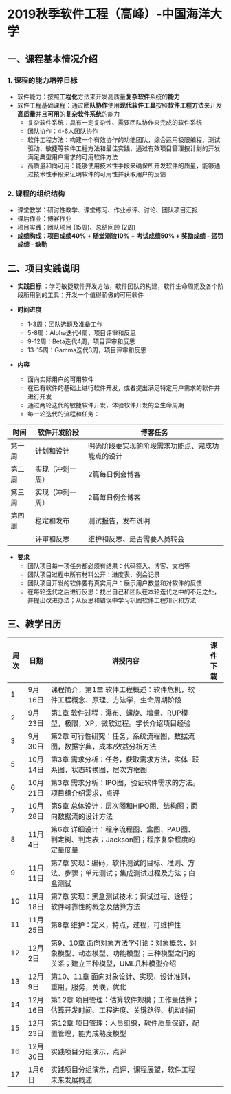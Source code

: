 # 2019秋季软件工程（高峰）-中国海洋大学

## 一、课程基本情况介绍

### 1. 课程的能力培养目标
   
- 软件能力：按照**工程化**方法来开发高质量**复杂软件**系统的**能力**
- 软件工程基础课程：通过**团队协作**使用**现代软件工具**按照**软件工程方法**来开发**高质量**并且**可用**的**复杂软件系统**的能力
    - 复杂软件系统：具有一定复杂性、需要团队协作来完成的软件系统
    - 团队协作：4-6人团队协作
    - 软件工程方法：构建一个有效协作的功能团队，综合运用极限编程、测试驱动、敏捷等软件工程方法和最佳实践，通过有效项目管理按计划的开发满足典型用户需求的可用软件方法
    - 高质量和向可用：能够使用技术性手段来确保所开发软件的质量，能够通过技术性手段来证明软件的可用性并获取用户的反馈

### 2. 课程的组织结构
- 课堂教学：研讨性教学、课堂练习、作业点评、讨论、团队项目汇报
- 课后作业：博客作业
- 项目实践：团队项目 (15周)、总结回顾 (2周)
- **成绩构成：项目成绩40% + 随堂测验10% + 考试成绩50% + 奖励成绩 - 惩罚成绩 - 缺勤**

## 二、项目实践说明

- **实践目标** ：学习敏捷软件开发方法，软件团队的构建，软件生命周期及各个阶段所用到的工具；开发一个值得骄傲的可用软件

- **时间进度**
  - 1-3周：团队选题及准备工作
  - 5-8周：Alpha迭代4周，项目评审和反思
  - 9-12周：Beta迭代4周，项目评审和反思
  - 13-15周：Gamma迭代3周，项目评审和反思
- **内容**
  - 面向实际用户的可用软件
  - 在已有软件的基础上进行软件开发，或者提出满足特定用户需求的软件并进行开发
  - 通过两轮迭代的敏捷软件开发，体验软件开发的全生命周期
  - 每一轮迭代的流程和任务：
  
| 时间|软件开发阶段|博客任务|
|----------|-------------|------|
| 第一周 |计划和设计 |明确阶段要实现的阶段需求功能点、完成功能点的设计|
| 第二周 |实现（冲刺一周）|2篇每日例会博客|
| 第三周 |实现（冲刺一周）|2篇每日例会博客|
| 第四周 |稳定和发布|测试报告，发布说明
||评审和反思|维护和反思、是否需要人员转会|

- **要求**
  -   团队项目每一项任务都必须有结果：代码签入、博客、文档等
  -   团队项目过程中所有材料公开：进度表、例会记录
  -   团队项目开发的软件要有真实用户：展示用户数量和对软件的反馈
  -   在每轮迭代之后进行反思：找出自己和团队在本轮迭代之中的不足之处，并提出改进办法；从反思和错误中学习巩固软件工程知识和方法

## 三、教学日历
| 周次|日期|讲授内容|课件下载|
|----------|-------------|------|------|
|1|9月16日|课程简介，第1章 软件工程概述：软件危机，软件工程概念、原理、方法学，生命周期阶段||
|2|9月23日|第1章 软件过程：瀑布、螺旋、增量、RUP模型，极限，XP，微软过程。学长介绍项目经验||
|3|9月30日|第2章 可行性研究：任务，系统流程图，数据流图，数据字典，成本/效益分析方法||
|5|10月14日|第3章 需求分析：任务，获取需求方法，实体-联系图，状态转换图，层次方框图||
|6|10月21日|第3章 需求分析：IPO图，验证软件需求的方法。项目组介绍需求，点评||
|7|10月28日|第5章 总体设计：层次图和HIPO图、结构图；面向数据流的设计方法||
|8|11月4日|第6章 详细设计：程序流程图、盒图、PAD图、判定树、判定表；Jackson图；程序复杂程度的定量度量||
|9|11月11日|第7章 实现：编码，软件测试的目标、准则、方法、步骤；单元测试；集成测试过程及方法；白盒测试||
|10|11月18日|第7章 实现：黑盒测试技术；调试过程、途径；软件可靠性的概念及估算方法||
|11|11月25日|第8章 维护：定义，特点，过程，可维护性||
|12|12月2日|第9、10章 面向对象方法学引论：对象概念，对象模型、动态模型、功能模型；三种模型之间的关系；建立三种模型，UML几种模型介绍||
|13|12月9日|第10、11章 面向对象设计、实现，设计准则，重用，服务，关联，优化||
|14|12月16日|第12章 项目管理：估算软件规模；工作量估算；估算开发时间、工程进度、关键路径、机动时间||
|15|12月23日|第12章 项目管理：人员组织，软件质量保证，配置管理，能力成熟度模型||
|16|12月30日|实践项目分组演示，点评||
|17|1月6日|实践项目分组演示，点评，课程展望，软件工程未来发展概述||














